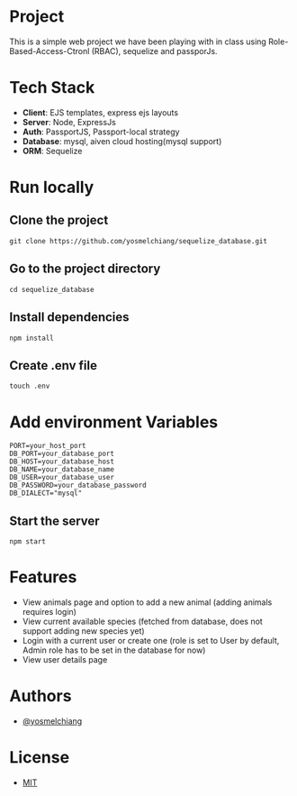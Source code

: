# Project
This is a simple web project we have been playing with in class using Role-Based-Access-Ctronl (RBAC), sequelize and passporJs.

# Tech Stack
- **Client**: EJS templates, express ejs layouts
- **Server**: Node, ExpressJs
- **Auth**: PassportJS, Passport-local strategy
- **Database**: mysql, aiven cloud hosting(mysql support)
- **ORM**: Sequelize

# Run locally

## Clone the project 
```
git clone https://github.com/yosmelchiang/sequelize_database.git
```

## Go to the project directory
```
cd sequelize_database
```

## Install dependencies
```
npm install
```

## Create .env file
```
touch .env
```

# Add environment Variables
```
PORT=your_host_port
DB_PORT=your_database_port
DB_HOST=your_database_host
DB_NAME=your_database_name
DB_USER=your_database_user
DB_PASSWORD=your_database_password
DB_DIALECT="mysql"
```

## Start the server
```
npm start
```

# Features
- View animals page and option to add a new animal (adding animals requires login)
- View current available species (fetched from database, does not support adding new species yet)
- Login with a current user or create one (role is set to User by default, Admin role has to be set in the database for now)
- View user details page

# Authors
- [@yosmelchiang](https://www.github.com/yosmelchiang)

# License
- [MIT](https://www.choosealicense.com/licenses/mit)
